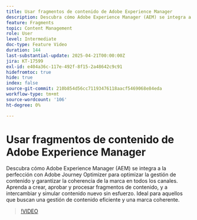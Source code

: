 ```yaml
---
title: Usar fragmentos de contenido de Adobe Experience Manager
description: Descubra cómo Adobe Experience Manager (AEM) se integra a la perfección con Adobe Journey Optimizer para optimizar la gestión de contenido y garantizar la coherencia de la marca en todos los canales. Aprenda a crear, aprobar y procesar fragmentos de contenido, y a intercambiar y simular contenido nuevo sin esfuerzo. Ideal para aquellos que buscan una gestión de contenido eficiente y una marca coherente.
feature: Fragments
topic: Content Management
role: User
level: Intermediate
doc-type: Feature Video
duration: 144
last-substantial-update: 2025-04-21T00:00:00Z
jira: KT-17599
exl-id: e404a36c-117e-492f-8f15-2a48642c9c91
hidefromtoc: true
hide: true
index: false
source-git-commit: 210b854d56cc71193476118aacf5469068e84eda
workflow-type: tm+mt
source-wordcount: '106'
ht-degree: 0%

---
```


# Usar fragmentos de contenido de Adobe Experience Manager

Descubra cómo Adobe Experience Manager (AEM) se integra a la perfección con Adobe Journey Optimizer para optimizar la gestión de contenido y garantizar la coherencia de la marca en todos los canales. Aprenda a crear, aprobar y procesar fragmentos de contenido, y a intercambiar y simular contenido nuevo sin esfuerzo. Ideal para aquellos que buscan una gestión de contenido eficiente y una marca coherente.

>[!VIDEO](https://video.tv.adobe.com/v/3457691/?learn=on&enablevpops)
